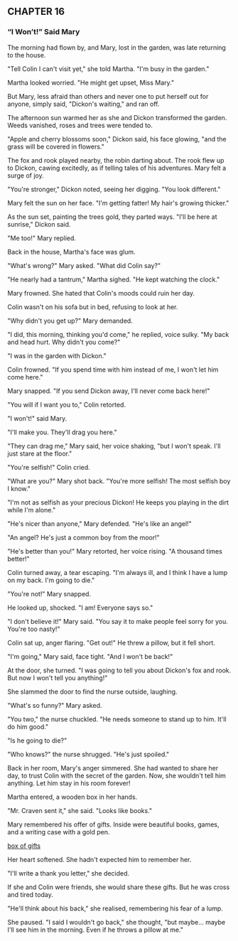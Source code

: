 ## CHAPTER 16
### “I Won’t!” Said Mary
The morning had flown by, and Mary, lost in the garden, was late returning to the house.

"Tell Colin I can't visit yet," she told Martha. "I'm busy in the garden."

Martha looked worried. "He might get upset, Miss Mary."

But Mary, less afraid than others and never one to put herself out for anyone, simply said, "Dickon's waiting," and ran off.

The afternoon sun warmed her as she and Dickon transformed the garden. Weeds vanished, roses and trees were tended to.

"Apple and cherry blossoms soon," Dickon said, his face glowing, "and the grass will be covered in flowers."

The fox and rook played nearby, the robin darting about. The rook flew up to Dickon, cawing excitedly, as if telling tales of his adventures. Mary felt a surge of joy.

"You're stronger," Dickon noted, seeing her digging. "You look different."

Mary felt the sun on her face. "I'm getting fatter! My hair's growing thicker."

As the sun set, painting the trees gold, they parted ways. "I'll be here at sunrise," Dickon said.

"Me too!" Mary replied.

Back in the house, Martha's face was glum.

"What's wrong?" Mary asked. "What did Colin say?"

"He nearly had a tantrum," Martha sighed. "He kept watching the clock."

Mary frowned. She hated that Colin's moods could ruin her day.

Colin wasn't on his sofa but in bed, refusing to look at her.

"Why didn't you get up?" Mary demanded.

"I did, this morning, thinking you'd come," he replied, voice sulky. "My back and head hurt. Why didn't you come?"

"I was in the garden with Dickon."

Colin frowned. "If you spend time with him instead of me, I won't let him come here."

Mary snapped. "If you send Dickon away, I'll never come back here!"

"You will if I want you to," Colin retorted.

"I won't!" said Mary.

"I'll make you. They'll drag you here."

"They can drag me," Mary said, her voice shaking, "but I won't speak. I'll just stare at the floor."

"You're selfish!" Colin cried.

"What are you?" Mary shot back. "You're more selfish! The most selfish boy I know."

"I'm not as selfish as your precious Dickon! He keeps you playing in the dirt while I'm alone."

"He's nicer than anyone," Mary defended. "He's like an angel!"

"An angel? He's just a common boy from the moor!"

"He's better than you!" Mary retorted, her voice rising. "A thousand times better!"

Colin turned away, a tear escaping. "I'm always ill, and I think I have a lump on my back. I'm going to die."

"You're not!" Mary snapped.

He looked up, shocked. "I am! Everyone says so."

"I don't believe it!" Mary said. "You say it to make people feel sorry for you. You're too nasty!"

Colin sat up, anger flaring. "Get out!" He threw a pillow, but it fell short.

"I'm going," Mary said, face tight. "And I won't be back!"

At the door, she turned. "I was going to tell you about Dickon's fox and rook. But now I won't tell you anything!"

She slammed the door to find the nurse outside, laughing.

"What's so funny?" Mary asked.

"You two," the nurse chuckled. "He needs someone to stand up to him. It'll do him good."

"Is he going to die?"

"Who knows?" the nurse shrugged. "He's just spoiled."

Back in her room, Mary's anger simmered. She had wanted to share her day, to trust Colin with the secret of the garden. Now, she wouldn't tell him anything. Let him stay in his room forever!

Martha entered, a wooden box in her hands.

"Mr. Craven sent it," she said. "Looks like books."

Mary remembered his offer of gifts. Inside were beautiful books, games, and a writing case with a gold pen.

[box of gifts](chapter_16.jpeg)

Her heart softened. She hadn't expected him to remember her.

"I'll write a thank you letter," she decided.

If she and Colin were friends, she would share these gifts. But he was cross and tired today.

"He'll think about his back," she realised, remembering his fear of a lump.

She paused. "I said I wouldn't go back," she thought, "but maybe… maybe I'll see him in the morning. Even if he throws a pillow at me."